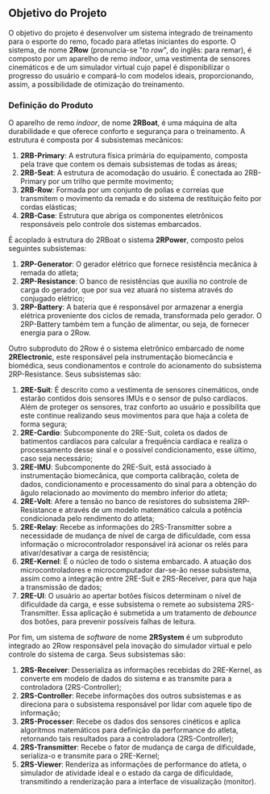 ## Objetivo do Projeto

<!--
Jonathan: [OK]
-->

O objetivo do projeto é desenvolver um sistema integrado de treinamento para o esporte do remo, focado para atletas iniciantes do esporte. O sistema, de nome **2Row** (pronuncia-se "_to row_", do inglês: para remar), é composto por um aparelho de remo _indoor_, uma vestimenta de sensores cinemáticos e de um simulador virtual cujo papel é disponibilizar o progresso do usuário e compará-lo com modelos ideais, proporcionando, assim, a possibilidade de otimização do treinamento.

### Definição do Produto

O aparelho de remo _indoor_, de nome **2RBoat**, é uma máquina de alta durabilidade e que oferece conforto e segurança para o treinamento. A estrutura é composta por 4 subsistemas mecânicos:

1. **2RB-Primary**: A estrutura física primária do equipamento, composta pela trave que contem os demais subsistemas de todas as áreas;
2. **2RB-Seat**: A estrutura de acomodação do usuário. É conectada ao 2RB-Primary por um trilho que permite movimento;
3. **2RB-Row**: Formada por um conjunto de polias e correias que transmitem o movimento da remada e do sistema de restituição feito por cordas elásticas;
4. **2RB-Case**: Estrutura que abriga os componentes eletrônicos responsáveis pelo controle dos sistemas embarcados.

É acoplado à estrutura do 2RBoat o sistema **2RPower**, composto pelos seguintes subsistemas:

1. **2RP-Generator**: O gerador elétrico que fornece resistência mecânica à remada do atleta;
2. **2RP-Resistance**: O banco de resistências que auxilia no controle de carga do gerador, que por sua vez atuará no sistema através do conjugado elétrico;
3. **2RP-Battery**: A bateria que é responsável por armazenar a energia elétrica proveniente dos ciclos de remada, transformada pelo gerador. O 2RP-Battery também tem a função de alimentar, ou seja, de fornecer energia para o 2Row.

Outro subproduto do 2Row é o sistema eletrônico embarcado de nome **2RElectronic**, este responsável pela instrumentação biomecância e biomédica, seus condionamentos e controle do acionamento do subsistema 2RP-Resistance. Seus subsistemas são:

1. **2RE-Suit**: É descrito como a vestimenta de sensores cinemáticos, onde estarão contidos dois sensores IMUs e o sensor de pulso cardíacos. Além de proteger os sensores, traz conforto ao usuário e possibilita que este continue realizando seus movimentos para que haja a coleta de forma segura;
2. **2RE-Cardio**: Subcomponente do 2RE-Suit, coleta os dados de batimentos cardíacos para calcular a frequência cardíaca e realiza o processamento desse sinal e o possível condicionamento, esse último, caso seja necessário;
3. **2RE-IMU**: Subcomponente do 2RE-Suit, está associado à instrumentação biomecânica, que comporta calibração, coleta de dados, condicionamento e processamento do sinal para  a obtenção do âgulo relacionado ao movimento do membro inferior do atleta;
4. **2RE-Volt**: Afere a tensão no banco de resistores do subsistema 2RP-Resistance e através de um modelo matemático calcula a potência condicionada pelo rendimento do atleta;
5. **2RE-Relay**: Recebe as informações do 2RS-Transmitter sobre a necessidade de mudança de nível de carga de dificuldade, com essa informação o microcontrolador responsável irá acionar os relés para ativar/desativar a carga de resistência;
6. **2RE-Kernel**: É o núcleo de todo o sistema embarcado. A atuação dos microcontroladores e microcomputador dar-se-ão nesse subsistema, assim como a integração entre 2RE-Suit e 2RS-Receiver, para que haja a transmissão de dados;
7. **2RE-UI**: O usuário ao apertar botões físicos determinam o nível de dificuldade da carga, e esse subsistema o remete ao subsistema 2RS-Transmitter. Essa aplicação é submetida a um tratamento de _debounce_ dos botões, para prevenir possíveis falhas de leitura.

Por fim, um sistema de _software_ de nome **2RSystem** é um subproduto integrado ao 2Row responsável pela inovação do simulador virtual e pelo controle do sistema de carga. Seus subsistemas são:

1. **2RS-Receiver**: Desserializa as informações recebidas do 2RE-Kernel, as converte em modelo de dados do sistema e as transmite para a controladora (2RS-Controller);
1. **2RS-Controller**: Recebe informações dos outros subsistemas e as direciona para o subsistema responsável por lidar com aquele tipo de informação;
1. **2RS-Processer**: Recebe os dados dos sensores cinéticos e aplica algoritmos matemáticos para definição da performance do atleta, retornando tais resultados para a controladora (2RS-Controller);
1. **2RS-Transmitter**: Recebe o fator de mudança de carga de dificuldade, serializa-o e transmite para o 2RE-Kernel;
1. **2RS-Viewer**: Renderiza as informações de performance do atleta, o simulador de atividade ideal e o estado da carga de dificuldade, transmitindo a renderização para a interface de visualização (monitor).
